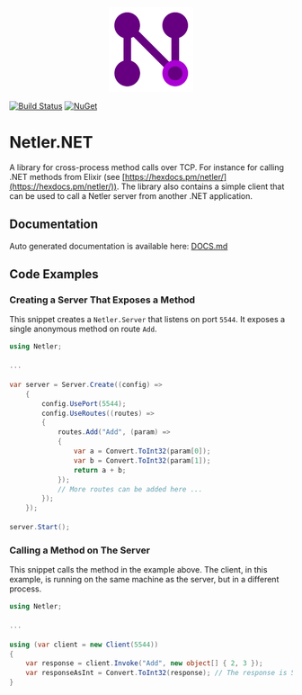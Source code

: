 <p align="center">
    <img src="logo/netler.svg" alt="netler logo" height="150px">
</p>

[![Build Status](https://travis-ci.com/svan-jansson/Netler.NET.svg?branch=master)](https://travis-ci.com/svan-jansson/Netler.NET)
[![NuGet](https://img.shields.io/nuget/v/Netler.NET.svg?style=flat)](https://www.nuget.org/packages/Netler.NET)

# Netler.NET

A library for cross-process method calls over TCP. For instance for calling .NET methods from Elixir (see [https://hexdocs.pm/netler/](https://hexdocs.pm/netler/)). The library also contains a simple client that can be used to call a Netler server from another .NET application.

## Documentation

Auto generated documentation is available here: [DOCS.md](DOCS.md)

## Code Examples

### Creating a Server That Exposes a Method

This snippet creates a `Netler.Server` that listens on port `5544`. It exposes a single anonymous method on route `Add`.

```csharp
using Netler;

...

var server = Server.Create((config) =>
    {
        config.UsePort(5544);
        config.UseRoutes((routes) =>
        {
            routes.Add("Add", (param) =>
            {
                var a = Convert.ToInt32(param[0]);
                var b = Convert.ToInt32(param[1]);
                return a + b;
            });
            // More routes can be added here ...
        });
    });

server.Start();
```

### Calling a Method on The Server

This snippet calls the method in the example above. The client, in this example, is running on the same machine as the server, but in a different process.

```csharp
using Netler;

...

using (var client = new Client(5544))
{
    var response = client.Invoke("Add", new object[] { 2, 3 });
    var responseAsInt = Convert.ToInt32(response); // The response is 5
}
```
